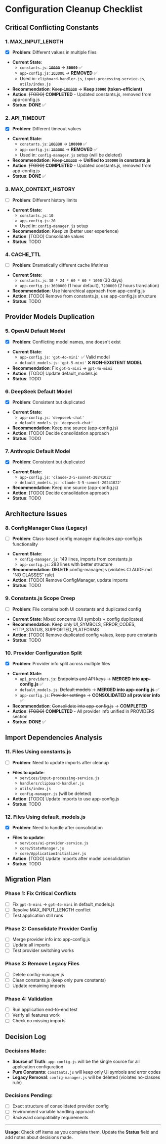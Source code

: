 # Configuration Cleanup Checklist

## Critical Conflicting Constants

### 1. MAX_INPUT_LENGTH
- [x] **Problem**: Different values in multiple files
- **Current State**:
  - `constants.js`: ~~`10000`~~ → **`30000`** ✅
  - `app-config.js`: ~~`100000`~~ → **REMOVED** ✅
  - Used in: `clipboard-handler.js`, `input-processing-service.js`, `utils/index.js`
- **Recommendation**: ~~Keep `100000`~~ → **Keep `30000` (token-efficient)**
- **Action**: ~~[TODO]~~ **COMPLETED** - Updated constants.js, removed from app-config.js
- **Status**: **DONE** ✅

### 2. API_TIMEOUT
- [x] **Problem**: Different timeout values
- **Current State**:
  - `constants.js`: ~~`100000`~~ → **`180000`** ✅
  - `app-config.js`: ~~`180000`~~ → **REMOVED** ✅
  - Used in: `config-manager.js` setup (will be deleted)
- **Recommendation**: ~~Keep `180000`~~ → **Unified to `180000` in constants.js**
- **Action**: ~~[TODO]~~ **COMPLETED** - Updated constants.js, removed from app-config.js
- **Status**: **DONE** ✅

### 3. MAX_CONTEXT_HISTORY
- [ ] **Problem**: Different history limits
- **Current State**:
  - `constants.js`: `10`
  - `app-config.js`: `20`
  - Used in: `config-manager.js` setup
- **Recommendation**: Keep `20` (better user experience)
- **Action**: [TODO] Consolidate values
- **Status**: TODO

### 4. CACHE_TTL
- [ ] **Problem**: Dramatically different cache lifetimes
- **Current State**:
  - `constants.js`: `30 * 24 * 60 * 60 * 1000` (30 days)
  - `app-config.js`: `3600000` (1 hour default), `7200000` (2 hours translation)
- **Recommendation**: Use hierarchical approach from app-config.js
- **Action**: [TODO] Remove from constants.js, use app-config.js structure
- **Status**: TODO

## Provider Models Duplication

### 5. OpenAI Default Model
- [x] **Problem**: Conflicting model names, one doesn't exist
- **Current State**:
  - `app-config.js`: `'gpt-4o-mini'` ✅ Valid model
  - `default_models.js`: `'gpt-5-mini'` ❌ **NON-EXISTENT MODEL**
- **Recommendation**: Fix `gpt-5-mini` → `gpt-4o-mini`
- **Action**: [TODO] Update default_models.js
- **Status**: TODO

### 6. DeepSeek Default Model
- [x] **Problem**: Consistent but duplicated
- **Current State**:
  - `app-config.js`: `'deepseek-chat'`
  - `default_models.js`: `'deepseek-chat'`
- **Recommendation**: Keep one source (app-config.js)
- **Action**: [TODO] Decide consolidation approach
- **Status**: TODO

### 7. Anthropic Default Model
- [x] **Problem**: Consistent but duplicated
- **Current State**:
  - `app-config.js`: `'claude-3-5-sonnet-20241022'`
  - `default_models.js`: `'claude-3-5-sonnet-20241022'`
- **Recommendation**: Keep one source (app-config.js)
- **Action**: [TODO] Decide consolidation approach
- **Status**: TODO

## Architecture Issues

### 8. ConfigManager Class (Legacy)
- [ ] **Problem**: Class-based config manager duplicates app-config.js functionality
- **Current State**:
  - `config-manager.js`: 149 lines, imports from constants.js
  - `app-config.js`: 283 lines with better structure
- **Recommendation**: **DELETE** config-manager.js (violates CLAUDE.md "NO CLASSES" rule)
- **Action**: [TODO] Remove ConfigManager, update imports
- **Status**: TODO

### 9. Constants.js Scope Creep
- [ ] **Problem**: File contains both UI constants and duplicated config
- **Current State**: Mixed concerns (UI symbols + config duplicates)
- **Recommendation**: Keep only UI_SYMBOLS, ERROR_CODES, HTTP_STATUS, SUPPORTED_PLATFORMS
- **Action**: [TODO] Remove duplicated config values, keep pure constants
- **Status**: TODO

### 10. Provider Configuration Split
- [x] **Problem**: Provider info split across multiple files
- **Current State**:
  - `api_providers.js`: ~~Endpoints and API keys~~ → **MERGED into app-config.js** ✅
  - `default_models.js`: ~~Default models~~ → **MERGED into app-config.js** ✅
  - `app-config.js`: ~~Provider settings~~ → **CONSOLIDATED all provider info** ✅
- **Recommendation**: ~~Consolidate into app-config.js~~ → **COMPLETED**
- **Action**: ~~[TODO]~~ **COMPLETED** - All provider info unified in PROVIDERS section
- **Status**: **DONE** ✅

## Import Dependencies Analysis

### 11. Files Using constants.js
- [ ] **Problem**: Need to update imports after cleanup
- **Files to update**:
  - `services/input-processing-service.js`
  - `handlers/clipboard-handler.js`
  - `utils/index.js`
  - `config-manager.js` (will be deleted)
- **Action**: [TODO] Update imports to use app-config.js
- **Status**: TODO

### 12. Files Using default_models.js
- [x] **Problem**: Need to handle after consolidation
- **Files to update**:
  - `services/ai-provider-service.js`
  - `core/StateManager.js`
  - `core/ApplicationInitializer.js`
- **Action**: [TODO] Update imports after model consolidation
- **Status**: TODO

## Migration Plan

### Phase 1: Fix Critical Conflicts
- [ ] Fix `gpt-5-mini` → `gpt-4o-mini` in default_models.js
- [ ] Resolve MAX_INPUT_LENGTH conflict
- [ ] Test application still runs

### Phase 2: Consolidate Provider Config
- [ ] Merge provider info into app-config.js
- [ ] Update all imports
- [ ] Test provider switching works

### Phase 3: Remove Legacy Files
- [ ] Delete config-manager.js
- [ ] Clean constants.js (keep only pure constants)
- [ ] Update remaining imports

### Phase 4: Validation
- [ ] Run application end-to-end test
- [ ] Verify all features work
- [ ] Check no missing imports

## Decision Log

### Decisions Made:
- **Source of Truth**: `app-config.js` will be the single source for all application configuration
- **Pure Constants**: `constants.js` will keep only UI symbols and error codes
- **Legacy Removal**: `config-manager.js` will be deleted (violates no-classes rule)

### Decisions Pending:
- [ ] Exact structure of consolidated provider config
- [ ] Environment variable handling approach
- [ ] Backward compatibility requirements

---

**Usage**: Check off items as you complete them. Update the **Status** field and add notes about decisions made.
